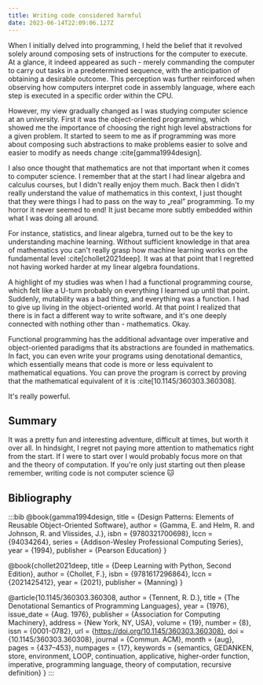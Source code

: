```yaml
---
title: Writing code considered harmful
date: 2023-06-14T22:09:06.127Z
---
```


When I initially delved into programming, I held the belief that it revolved solely around composing sets of instructions for the computer to execute. At a glance, it indeed appeared as such - merely commanding the computer to carry out tasks in a predetermined sequence, with the anticipation of obtaining a desirable outcome. This perception was further reinforced when observing how computers interpret code in assembly language, where each step is executed in a specific order within the CPU.

However, my view gradually changed as I was studying computer science at an university. First it was the object-oriented programming, which showed me the importance of choosing the right high level abstractions for a given problem. It started to seem to me as if programming was more about composing such abstractions to make problems easier to solve and easier to modify as needs change :cite[gamma1994design].

I also once thought that mathematics are not that important when it comes to computer science. I remember that at the start I had linear algebra and calculus courses, but I didn't really enjoy them much. Back then I didn't really understand the value of mathematics in this context, I just thought that they were things I had to pass on the way to „real” programming. To my horror it never seemed to end! It just became more subtly embedded within what I was doing all around.

For instance, statistics, and linear algebra, turned out to be the key to understanding machine learning. Without sufficient knowledge in that area of mathematics you can't really grasp how machine learning works on the fundamental level :cite[chollet2021deep]. It was at that point that I regretted not having worked harder at my linear algebra foundations.

A highlight of my studies was when I had a functional programming course, which felt like a U-turn probably on everything I learned up until that point. Suddenly, mutability was a bad thing, and everything was a function. I had to give up living in the object-oriented world. At that point I realized that there is in fact a different way to write software, and it's one deeply connected with nothing other than - mathematics. Okay.

Functional programming has the additional advantage over imperative and object-oriented paradigms that its abstractions are founded in mathematics. In fact, you can even write your programs using denotational demantics, which essentially means that code is more or less equivalent to mathematical equations. You can prove the program is correct by proving that the mathematical equivalent of it is :cite[10.1145/360303.360308].

It's really powerful.

## Summary

It was a pretty fun and interesting adventure, difficult at times, but worth it over all. In hindsight, I regret not paying more attention to mathematics right from the start. If I were to start over I would probably focus more on that and the theory of computation. If you're only just starting out then please remember, writing code is not computer science :cat:


## Bibliography

:::bib
@book{gamma1994design,
  title     = {Design Patterns: Elements of Reusable Object-Oriented Software},
  author    = {Gamma, E. and Helm, R. and Johnson, R. and Vlissides, J.},
  isbn      = {9780321700698},
  lccn      = {94034264},
  series    = {Addison-Wesley Professional Computing Series},
  year      = {1994},
  publisher = {Pearson Education}
}

@book{chollet2021deep,
  title     = {Deep Learning with Python, Second Edition},
  author    = {Chollet, F.},
  isbn      = {9781617296864},
  lccn      = {2021425412},
  year      = {2021},
  publisher = {Manning}
}

@article{10.1145/360303.360308,
  author    = {Tennent, R. D.},
  title     = {The Denotational Semantics of Programming Languages},
  year      = {1976},
  issue_date = {Aug. 1976},
  publisher = {Association for Computing Machinery},
  address   = {New York, NY, USA},
  volume    = {19},
  number    = {8},
  issn      = {0001-0782},
  url       = {https://doi.org/10.1145/360303.360308},
  doi       = {10.1145/360303.360308},
  journal   = {Commun. ACM},
  month     = {aug},
  pages     = {437–453},
  numpages  = {17},
  keywords  = {semantics, GEDANKEN, store, environment, LOOP, continuation, applicative, higher-order function, imperative, programming language, theory of computation, recursive definition}
}
:::
